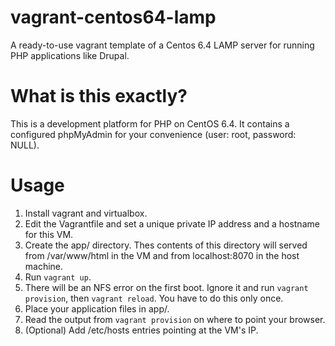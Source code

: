 vagrant-centos64-lamp
=====================

A ready-to-use vagrant template of a Centos 6.4 LAMP server for running
PHP applications like Drupal.

What is this exactly?
=====================
This is a development platform for PHP on CentOS 6.4. It contains
a configured phpMyAdmin for your convenience (user: root,
password: NULL).

Usage
=====
1. Install vagrant and virtualbox.
2. Edit the Vagrantfile and set a unique private IP address and a
   hostname for this VM.   
3. Create the app/ directory. Thes contents of this directory will
   served from /var/www/html in the VM and from localhost:8070 in
   the host machine.
4. Run `vagrant up`.
5. There will be an NFS error on the first boot. Ignore it and run
   `vagrant provision`, then `vagrant reload`. You have to do this
   only once.
6. Place your application files in app/.
7. Read the output from `vagrant provision` on where to point your
   browser.
8. (Optional) Add /etc/hosts entries pointing at the VM's IP.
